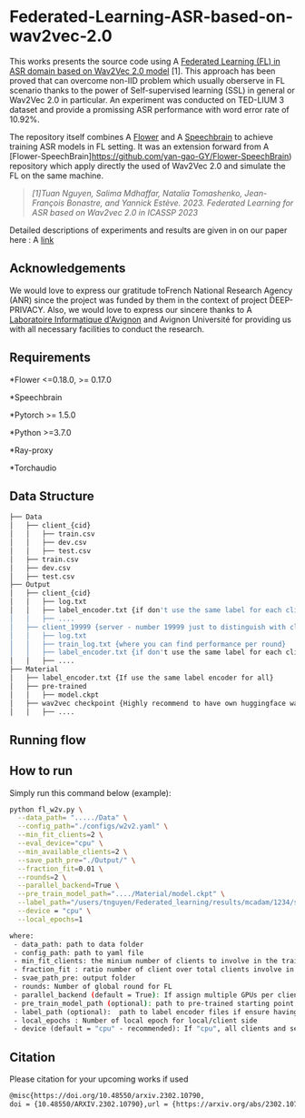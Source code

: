 # Federated-Learning-ASR-based-on-wav2vec-2.0

This works presents the source code using A [Federated Learning (FL) in ASR domain based on Wav2Vec 2.0 model](https://arxiv.org/pdf/2302.10790.pdf) [1]. This approach has been proved that can overcome non-IID problem which usually oberserve in FL scenario thanks to the power of Self-supervised learning (SSL) in general or Wav2Vec 2.0 in particular. An experiment was conducted on TED-LIUM 3 dataset and provide a promissing ASR performance with word error rate of 10.92%.

The repository itself combines A [Flower](https://flower.dev) and A [Speechbrain](https://speechbrain.github.io) to achieve training ASR models in FL setting. It was an extension forward from A [Flower-SpeechBrain]https://github.com/yan-gao-GY/Flower-SpeechBrain) repository which apply directly the used of Wav2Vec 2.0 and simulate the FL on the same machine.


> *[1]Tuan Nguyen, Salima Mdhaffar, Natalia Tomashenko, Jean-François Bonastre, and Yannick Estève. 2023. Federated Learning for ASR based on Wav2vec 2.0 in ICASSP 2023*

Detailed descriptions of experiments and results are given in on our paper here : A [link](https://arxiv.org/abs/2302.10790)


## Acknowledgements

We would love to express our gratitude toFrench National Research Agency (ANR) since the project was funded by them in the context of project DEEP-PRIVACY. 
Also, we would love to express our sincere thanks to A [Laboratoire Informatique d'Avignon](https://liavignon.fr) and Avignon Université for providing us with all necessary facilities to conduct the research.

## Requirements

*Flower <=0.18.0, >= 0.17.0

*Speechbrain

*Pytorch >= 1.5.0

*Python >=3.7.0

*Ray-proxy

*Torchaudio

## Data Structure
```bash
├── Data
│   ├── client_{cid}
│   │   ├── train.csv
│   │   ├── dev.csv
│   │   ├── test.csv
│   ├── train.csv
│   ├── dev.csv
│   ├── test.csv
├── Output
│   ├── client_{cid}
│   │   ├── log.txt
│   │   ├── label_encoder.txt {if don't use the same label for each client and server}
│   │   ├── ....
│   ├── client_19999 {server - number 19999 just to distinguish with client cid. You can choose any number in the py file.}
│   │   ├── log.txt
│   │   ├── train_log.txt {where you can find performance per round}
│   │   ├── label_encoder.txt {if don't use the same label for each client and server}
│   │   ├── ....
├── Material
│   ├── label_encoder.txt {If use the same label encoder for all}
│   ├── pre-trained
│   │   ├── model.ckpt
│   ├── wav2vec checkpoint {Highly recommend to have own huggingface wav2vec2 checkpoint to avoid repeat download wav2vec2}
│   │   ├── ....

```

## Running flow
## How to run

Simply run this command below (example):
```bash
python fl_w2v.py \
  --data_path= "...../Data" \
  --config_path="./configs/w2v2.yaml" \
  --min_fit_clients=2 \
  --eval_device="cpu" \
  --min_available_clients=2 \
  --save_path_pre="./Output/" \
  --fraction_fit=0.01 \
  --rounds=2 \
  --parallel_backend=True \
  --pre_train_model_path="..../Material/model.ckpt" \
  --label_path="/users/tnguyen/Federated_learning/results/mcadam/1234/save/label_encoder.txt" \
  --device = "cpu" \
  --local_epochs=1

where: 
 - data_path: path to data folder
 - config_path: path to yaml file
 - min_fit_clients: the minium number of clients to involve in the training per round
 - fraction_fit : ratio number of client over total clients involve in the training per round
 - svae_path_pre: output folder
 - rounds: Number of global round for FL
 - parallel_backend (default = True): If assign multiple GPUs per client
 - pre_train_model_path (optional): path to pre-trained starting point (in case of resume training or having pre-trained on ASR task as starting point)
 - label_path (optional):  path to label encoder files if ensure having same encoder for all
 - local_epochs : Number of local epoch for local/client side
 - device (default = "cpu" - recommended): If "cpu", all clients and server are initialized on CPU and only pump to GPUs if needed in order to ensure enough GPUs memmory. If dataset is small or on small scale, could switch to "cuda" which will be faster (to avoid switing GPU and CPU time).
```
## Citation
Please citation for your upcoming works if used
```bash
@misc{https://doi.org/10.48550/arxiv.2302.10790,
doi = {10.48550/ARXIV.2302.10790},url = {https://arxiv.org/abs/2302.10790}, author = {Nguyen, Tuan and Mdhaffar, Salima and Tomashenko, Natalia and Bonastre, Jean-François and Estève, Yannick}, keywords = {Audio and Speech Processing (eess.AS), Machine Learning (cs.LG), Sound (cs.SD), FOS: Electrical engineering, electronic engineering, information engineering, FOS: Electrical engineering, electronic engineering, information engineering, FOS: Computer and information sciences, FOS: Computer and information sciences},title = {Federated Learning for ASR based on Wav2vec 2.0}, publisher = {arXiv},year = {2023},copyright = {Creative Commons Attribution 4.0 International}}

```
